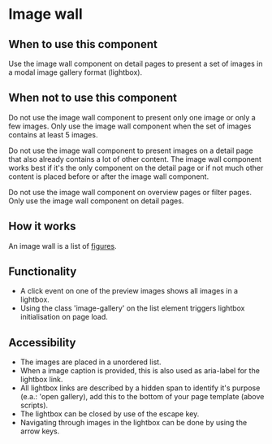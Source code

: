 # Image wall

## When to use this component

Use the image wall component on detail pages to present a set of images in a modal image gallery format (lightbox).

## When not to use this component

Do not use the image wall component to present only one image or only a few images. Only use the image wall component when the set of images contains at least 5 images.

Do not use the image wall component to present images on a detail page that also already contains a lot of other content. The image wall component works best if it's the only component on the detail page or if not much other content is placed before or after the image wall component.

Do not use the image wall component on overview pages or filter pages. Only use the image wall component on detail pages.

## How it works

An image wall is a list of <a href="{{path './figure.html'}}">figures</a>.

## Functionality

* A click event on one of the preview images shows all images in a lightbox.
* Using the class 'image-gallery' on the list element triggers lightbox
 initialisation on page load.

## Accessibility

* The images are placed in a unordered list.
* When a image caption is provided, this is also used as aria-label for the
 lightbox link.
* All lightbox links are described by a hidden span to identify it's
 purpose (e.a.: 'open gallery),
 add this to the bottom of your page template (above scripts).
* The lightbox can be closed by use of the escape key.
* Navigating through images in the lightbox can be done by using the
 arrow keys.